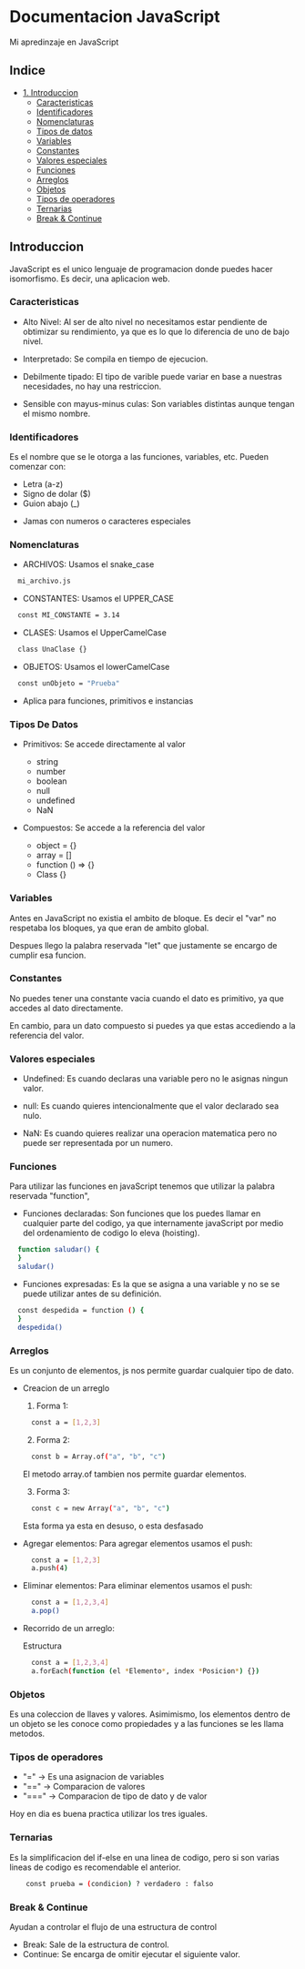 # Documentacion JavaScript

Mi apredinzaje en JavaScript

## Indice

- [1. Introduccion](#introduccion)
  - [Caracteristicas](#caracteristicas)
  - [Identificadores](#identificadores)
  - [Nomenclaturas](#nomenclaturas)
  - [Tipos de datos](#tipos-de-datos)
  - [Variables](#variables)
  - [Constantes](#constantes)
  - [Valores especiales](#valores-especiales)
  - [Funciones](#funciones)
  - [Arreglos](#arreglos)
  - [Objetos](#objetos)
  - [Tipos de operadores](#tipos-de-operadores)
  - [Ternarias](#ternarias)
  - [Break & Continue](#break--continue)

## Introduccion

JavaScript es el unico lenguaje de programacion donde puedes hacer isomorfismo. Es decir, una aplicacion web.

### Caracteristicas

- Alto Nivel: Al ser de alto nivel no necesitamos estar pendiente de obtimizar su rendimiento, ya que es lo que lo diferencia de uno de bajo nivel.

- Interpretado: Se compila en tiempo de ejecucion.

- Debilmente tipado: El tipo de varible puede variar en base a nuestras necesidades, no hay una restriccion.

- Sensible con mayus-minus culas: Son variables distintas aunque tengan el mismo nombre.

### Identificadores

Es el nombre que se le otorga a las funciones, variables, etc. Pueden comenzar con:

- Letra (a-z)
- Signo de dolar ($)
- Guion abajo (\_)

* Jamas con numeros o caracteres especiales

### Nomenclaturas

- ARCHIVOS: Usamos el snake_case

```bash
  mi_archivo.js
```

- CONSTANTES: Usamos el UPPER_CASE

```bash
  const MI_CONSTANTE = 3.14
```

- CLASES: Usamos el UpperCamelCase

```bash
  class UnaClase {}
```

- OBJETOS: Usamos el lowerCamelCase

```bash
  const unObjeto = "Prueba"
```

- Aplica para funciones, primitivos e instancias

### Tipos De Datos

- Primitivos: Se accede directamente al valor

  - string
  - number
  - boolean
  - null
  - undefined
  - NaN

- Compuestos: Se accede a la referencia del valor
  - object = {}
  - array = []
  - function () => {}
  - Class {}

### Variables

Antes en JavaScript no existia el ambito de bloque. Es decir el "var" no respetaba los bloques, ya que eran de ambito global.

Despues llego la palabra reservada "let" que justamente se encargo de cumplir esa funcion.

### Constantes

No puedes tener una constante vacia cuando el dato es primitivo, ya que accedes al dato directamente.

En cambio, para un dato compuesto si puedes ya que estas accediendo a la referencia del valor.

### Valores especiales

- Undefined: Es cuando declaras una variable pero no le asignas ningun valor.

- null: Es cuando quieres intencionalmente que el valor declarado sea nulo.

- NaN: Es cuando quieres realizar una operacion matematica pero no puede ser representada por un numero.

### Funciones

Para utilizar las funciones en javaScript tenemos que utilizar la palabra reservada "function",

- Funciones declaradas: Son funciones que los puedes llamar en cualquier parte del codigo, ya que internamente javaScript por medio del ordenamiento de codigo lo eleva (hoisting).

```bash
  function saludar() {
  }
  saludar()
```

- Funciones expresadas: Es la que se asigna a una variable y no se se puede utilizar antes de su definición.

```bash
  const despedida = function () {
  }
  despedida()
```

### Arreglos

Es un conjunto de elementos, js nos permite guardar cualquier tipo de dato.

- Creacion de un arreglo

  1. Forma 1:

  ```bash
    const a = [1,2,3]
  ```

  2. Forma 2:

  ```bash
    const b = Array.of("a", "b", "c")
  ```

  El metodo array.of tambien nos permite guardar elementos.

  3. Forma 3:

  ```bash
    const c = new Array("a", "b", "c")
  ```

  Esta forma ya esta en desuso, o esta desfasado

- Agregar elementos: Para agregar elementos usamos el push:

  ```bash
    const a = [1,2,3]
    a.push(4)
  ```

- Eliminar elementos: Para eliminar elementos usamos el push:

  ```bash
    const a = [1,2,3,4]
    a.pop()
  ```

- Recorrido de un arreglo:

  Estructura

  ```bash
    const a = [1,2,3,4]
    a.forEach(function (el *Elemento*, index *Posicion*) {})
  ```

### Objetos

Es una coleccion de llaves y valores. Asimimismo, los elementos dentro de un objeto se les conoce como propiedades y a las funciones se les llama metodos.

### Tipos de operadores

- "=" -> Es una asignacion de variables
- "==" -> Comparacion de valores
- "===" -> Comparacion de tipo de dato y de valor

Hoy en dia es buena practica utilizar los tres iguales.

### Ternarias

Es la simplificacion del if-else en una linea de codigo, pero si son varias lineas de codigo es recomendable el anterior.

```bash
    const prueba = (condicion) ? verdadero : falso
```

### Break & Continue

Ayudan a controlar el flujo de una estructura de control

- Break: Sale de la estructura de control.
- Continue: Se encarga de omitir ejecutar el siguiente valor.

